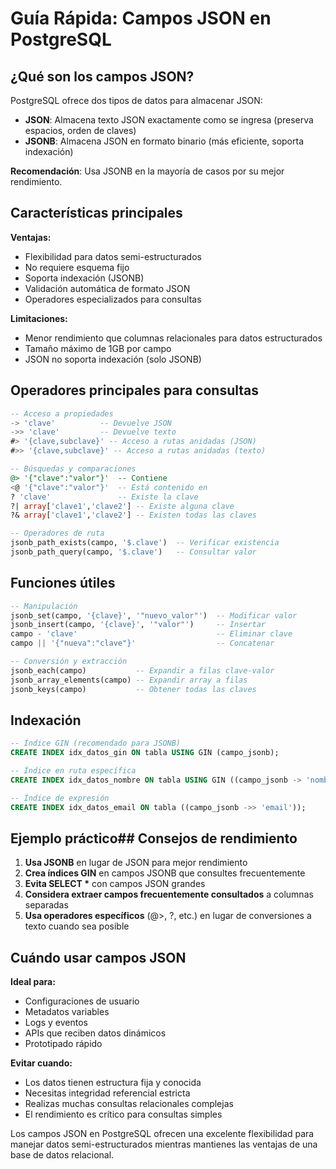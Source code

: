 # Guía Rápida: Campos JSON en PostgreSQL

## ¿Qué son los campos JSON?

PostgreSQL ofrece dos tipos de datos para almacenar JSON:
- **JSON**: Almacena texto JSON exactamente como se ingresa (preserva espacios, orden de claves)
- **JSONB**: Almacena JSON en formato binario (más eficiente, soporta indexación)

**Recomendación**: Usa JSONB en la mayoría de casos por su mejor rendimiento.

## Características principales

**Ventajas:**
- Flexibilidad para datos semi-estructurados
- No requiere esquema fijo
- Soporta indexación (JSONB)
- Validación automática de formato JSON
- Operadores especializados para consultas

**Limitaciones:**
- Menor rendimiento que columnas relacionales para datos estructurados
- Tamaño máximo de 1GB por campo
- JSON no soporta indexación (solo JSONB)

## Operadores principales para consultas

```sql
-- Acceso a propiedades
-> 'clave'          -- Devuelve JSON
->> 'clave'         -- Devuelve texto
#> '{clave,subclave}' -- Acceso a rutas anidadas (JSON)
#>> '{clave,subclave}' -- Acceso a rutas anidadas (texto)

-- Búsquedas y comparaciones
@> '{"clave":"valor"}'  -- Contiene
<@ '{"clave":"valor"}'  -- Está contenido en
? 'clave'               -- Existe la clave
?| array['clave1','clave2'] -- Existe alguna clave
?& array['clave1','clave2'] -- Existen todas las claves

-- Operadores de ruta
jsonb_path_exists(campo, '$.clave')  -- Verificar existencia
jsonb_path_query(campo, '$.clave')   -- Consultar valor
```

## Funciones útiles

```sql
-- Manipulación
jsonb_set(campo, '{clave}', '"nuevo_valor"')  -- Modificar valor
jsonb_insert(campo, '{clave}', '"valor"')     -- Insertar
campo - 'clave'                               -- Eliminar clave
campo || '{"nueva":"clave"}'                  -- Concatenar

-- Conversión y extracción
jsonb_each(campo)           -- Expandir a filas clave-valor
jsonb_array_elements(campo) -- Expandir array a filas
jsonb_keys(campo)           -- Obtener todas las claves
```

## Indexación

```sql
-- Índice GIN (recomendado para JSONB)
CREATE INDEX idx_datos_gin ON tabla USING GIN (campo_jsonb);

-- Índice en ruta específica
CREATE INDEX idx_datos_nombre ON tabla USING GIN ((campo_jsonb -> 'nombre'));

-- Índice de expresión
CREATE INDEX idx_datos_email ON tabla ((campo_jsonb ->> 'email'));
```

## Ejemplo práctico## Consejos de rendimiento

1. **Usa JSONB** en lugar de JSON para mejor rendimiento
2. **Crea índices GIN** en campos JSONB que consultes frecuentemente
3. **Evita SELECT \*** con campos JSON grandes
4. **Considera extraer campos frecuentemente consultados** a columnas separadas
5. **Usa operadores específicos** (@>, ?, etc.) en lugar de conversiones a texto cuando sea posible

## Cuándo usar campos JSON

**Ideal para:**
- Configuraciones de usuario
- Metadatos variables
- Logs y eventos
- APIs que reciben datos dinámicos
- Prototipado rápido

**Evitar cuando:**
- Los datos tienen estructura fija y conocida
- Necesitas integridad referencial estricta
- Realizas muchas consultas relacionales complejas
- El rendimiento es crítico para consultas simples

Los campos JSON en PostgreSQL ofrecen una excelente flexibilidad para manejar datos semi-estructurados mientras mantienes las ventajas de una base de datos relacional.